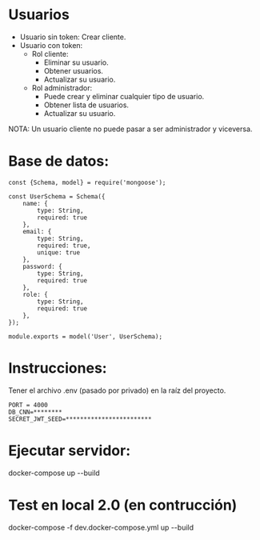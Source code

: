 # Usuarios
* Usuario sin token:
    Crear cliente.
* Usuario con token:
    * Rol cliente:
        * Eliminar su usuario.
        * Obtener usuarios.
        * Actualizar su usuario.
    * Rol administrador:
        * Puede crear y eliminar cualquier tipo de usuario.
        * Obtener lista de usuarios.
        * Actualizar su usuario.

NOTA: Un usuario cliente no puede pasar a ser administrador y viceversa.

# Base de datos:
```
const {Schema, model} = require('mongoose');

const UserSchema = Schema({
    name: {
        type: String,
        required: true
    },
    email: {
        type: String,
        required: true,
        unique: true
    },
    password: {
        type: String,
        required: true
    },
    role: {
        type: String,
        required: true
    },
});

module.exports = model('User', UserSchema);
```


# Instrucciones:

Tener el archivo .env (pasado por privado) en la raíz del proyecto.

```
PORT = 4000
DB_CNN=********
SECRET_JWT_SEED=************************
```

# Ejecutar servidor:

docker-compose up --build

# Test en local 2.0 (en contrucción)

docker-compose -f dev.docker-compose.yml up --build